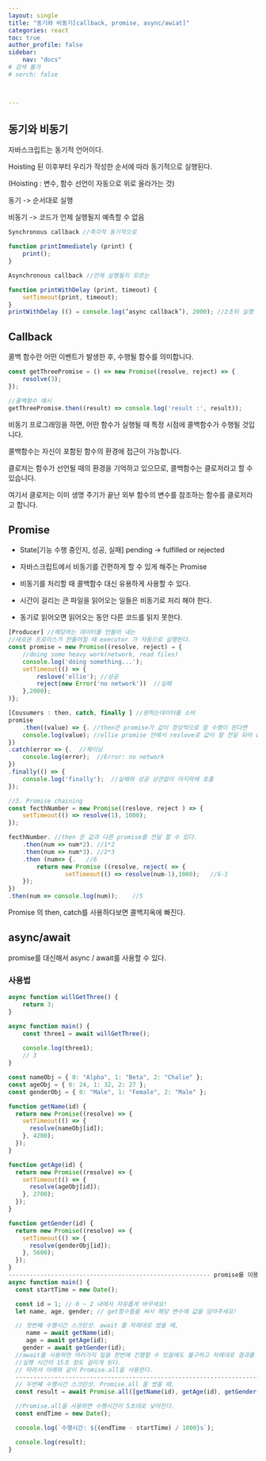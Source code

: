 ```yaml
---
layout: single
title: "동기와 비동기[callback, promise, async/awiat]"
categories: react
toc: true
author_profile: false
sidebar:
    nav: "docs"
# 검색 불가
# serch: false 



---
```




## 동기와 비동기

자바스크립트는 동기적 언어이다.

Hoisting 된 이후부터 우리가 작성한 순서에 따라 동기적으로 실행된다.

(Hoisting : 변수, 함수 선언이 자동으로 위로 올라가는 것)

동기      ->   순서대로 실행

비동기   ->   코드가 언제 실행될지 예측할 수 없음

```javascript
Synchronous callback //즉각적 동기적으로

function printImmediately (print) {
	print();
}

Asynchronous callback //언제 실행될지 모르는

function printWithDelay (print, timeout) {
  	setTimeout(print, timeout);
}
printWithDelay (() ⇒ console.log(’async callback’), 2000); //2초뒤 실행
```



## Callback

콜백 함수란 어떤 이벤트가 발생한 후, 수행될 함수를 의미합니다.

```javascript
const getThreePromise = () => new Promise((resolve, reject) => {
	resolve(3);
});

//콜백함수 예시
getThreePromise.then((result) => console.log('result :', result));

```

비동기 프로그래밍을 하면, 어떤 함수가 실행될 때 특정 시점에 콜백함수가 수행될 것입니다.

콜백함수는 자신이 포함된 함수의 환경에 접근이 가능합니다.

클로저는 함수가 선언될 때의 환경을 기억하고 있으므로, 콜백함수는 클로저라고 할 수 있습니다.

여기서 클로저는 이미 생명 주기가 끝난 외부 함수의 변수를 참조하는 함수를 클로저라고 합니다.



## Promise

- State[기능 수행 중인지, 성공, 실패] pending -> fulfilled or rejected

- 자바스크립트에서 비동기를 간편하게 할 수 있게 해주는 Promise
- 비동기를 처리할 때 콜백함수 대신 유용하게 사용할 수 있다.
- 시간이 걸리는 큰 파일을 읽어오는 일들은 비동기로 처리 해야 한다.
- 동기로 읽어오면 읽어오는 동안 다른 코드를 읽지 못한다.

```javascript
[Producer] //해당하는 데이터를 만들어 내는
//새로운 프로미스가 만들어질 때 executor 가 자동으로 실행된다.
const promise = new Promise((resolve, reject) ⇒ {
	//doing some heavy work(network, read files)
	console.log('doing something...');
	setTimeout(() => {
		reslove('ellie'); //성공
		reject(new Error('no network'))  //실패
	},2000);
)};

[Cousumers : then, catch, finally ] //원하는데이터를 소비
promise
	.then((value) => {. //then은 promise가 값이 정상적으로 잘 수행이 된다면
	console.log(value); //ellie promise 안에서 reslove로 값이 잘 전달 되어 value에 들어온다.
})
.catch(error => {.  //체이닝
	console.log(error);  //Error: no network
})
.finally(() => {
	console.log('finally');  //실패와 성공 상관없이 마지막에 호출
});

//3. Promise chaining
const fecthNumber = new Promise((reslove, reject ) => {
	setTimeout(() => resolve(1), 1000);
});

fecthNumber. //then 은 값과 다른 promise를 전달 할 수 있다.
	.then(num => num*2). //1*2
	.then(num => num*3). //2*3
	.then (num=> {.   //6
		return new Promise ((resolve, reject( => {
				setTimeout(() => resolve(num-1),1000);   //6-1
	});
})
.then(num => console.log(num));    //5
```

Promise 의 then, catch를 사용하다보면 콜백지옥에 빠진다.



## async/await

promise를 대신해서 async / await를 사용할 수 있다.

### 사용법

```javascript
async function willGetThree() {
	return 3;
}

async function main() {
	const three1 = await willGetThree();
	
	console.log(three1);
	// 3
}
```



```javascript
const nameObj = { 0: "Alpha", 1: "Beta", 2: "Chalie" };
const ageObj = { 0: 24, 1: 32, 2: 27 };
const genderObj = { 0: "Male", 1: "Female", 2: "Male" };

function getName(id) {
  return new Promise((resolve) => {
    setTimeout(() => {
      resolve(nameObj[id]);
    }, 4200);
  });
}

function getAge(id) {
  return new Promise((resolve) => {
    setTimeout(() => {
      resolve(ageObj[id]);
    }, 2700);
  });
}

function getGender(id) {
  return new Promise((resolve) => {
    setTimeout(() => {
      resolve(genderObj[id]);
    }, 5600);
  });
}
--------------------------------------------------------- promise를 이용한 선언
async function main() {
  const startTime = new Date();

  const id = 1; // 0 ~ 2 내에서 자유롭게 바꾸세요!
  let name, age, gender; // get함수들을 써서 해당 변수에 값을 담아주세요!

  // 첫번째 수행시간 스크린샷. await 를 차례대로 썼을 때,
     name = await getName(id);
     age = await getAge(id);
    gender = await getGender(id);
  //await를 사용하면 여러가지 일을 한번에 진행할 수 있음에도 불구하고 차례대로 결과를 받아와
  //실행 시간이 15초 정도 걸리게 된다.
  // 따라서 아래와 같이 Promise.all을 사용한다.
  ----------------------------------------------------------------------------
  // 두번째 수행시간 스크린샷. Promise.all 을 썼을 때,
  const result = await Promise.all([getName(id), getAge(id), getGender(id)]);

  //Promise.all을 사용하면 수행시간이 5초대로 낮아진다.
  const endTime = new Date();

  console.log(`수행시간: ${(endTime - startTime) / 1000}s`);

  console.log(result);
}
```

